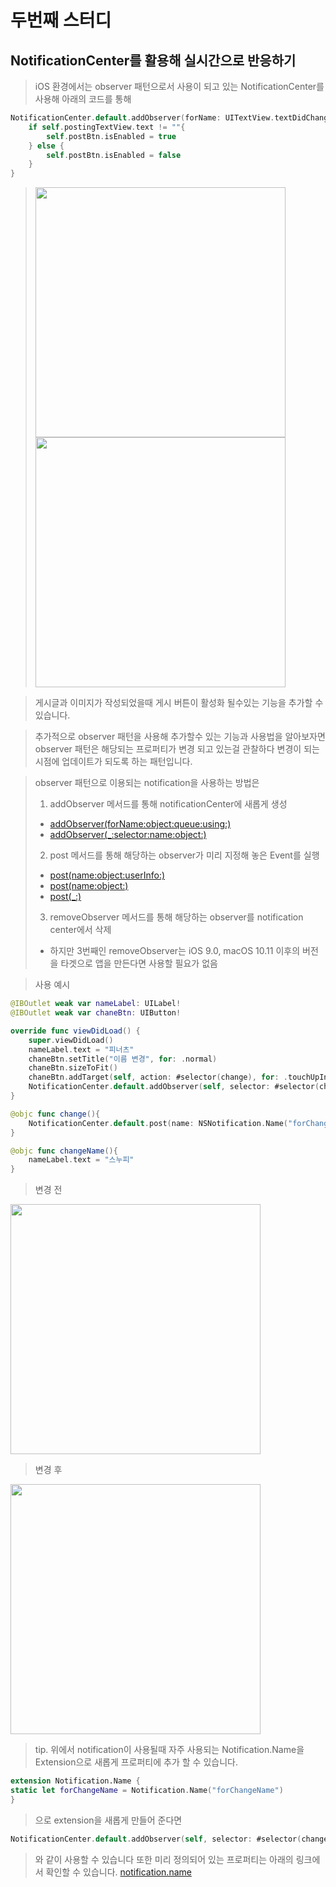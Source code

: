 # 두번째 스터디

## NotificationCenter를 활용해 실시간으로 반응하기

> iOS 환경에서는 observer 패턴으로서 사용이 되고 있는 NotificationCenter를 사용해 
> 아래의 코드를 통해
~~~swift
NotificationCenter.default.addObserver(forName: UITextView.textDidChangeNotification, object: postingTextView, queue: OperationQueue.main) { (notification) in
    if self.postingTextView.text != ""{
        self.postBtn.isEnabled = true
    } else {
        self.postBtn.isEnabled = false
    }
}
~~~
> <img src="img/01.png" width="400">
> <img src="img/02.png" width="400">


> 게시글과 이미지가 작성되었을때 게시 버튼이 활성화 될수있는 기능을 추가할 수 있습니다. 

> 추가적으로 observer 패턴을 사용해 추가할수 있는 기능과 사용법을 알아보자면
> observer 패턴은 해당되는 프로퍼티가 변경 되고 있는걸 관찰하다 변경이 되는 시점에 업데이트가 되도록 하는 패턴입니다.

> observer 패턴으로 이용되는 notification을 사용하는 방법은 
>
> 1. addObserver 메서드를 통해 notificationCenter에 새롭게 생성
>  - [addObserver(forName:object:queue:using:)](https://developer.apple.com/documentation/foundation/notificationcenter/1411723-addobserver)
>  - [addObserver(_:selector:name:object:)](https://developer.apple.com/documentation/foundation/notificationcenter/1415360-addobserver)
>
> 2. post 메서드를 통해 해당하는 observer가 미리 지정해 놓은 Event를 실행
>   - [post(name:object:userInfo:)](https://developer.apple.com/documentation/foundation/notificationcenter/1410608-post)
>   - [post(name:object:)](https://developer.apple.com/documentation/foundation/notificationcenter/1415812-post)
>   - [post(_:)](https://developer.apple.com/documentation/foundation/notificationcenter/1410472-post)
>
> 3. removeObserver 메서드를 통해 해당하는 observer를 notification center에서 삭제
>   - 하지만 3번째인 removeObserver는 iOS 9.0, macOS 10.11 이후의 버전을 타겟으로 앱을 만든다면 사용할 필요가 없음


> 사용 예시
~~~swift
@IBOutlet weak var nameLabel: UILabel!
@IBOutlet weak var chaneBtn: UIButton!

override func viewDidLoad() {
    super.viewDidLoad()
    nameLabel.text = "피너츠"
    chaneBtn.setTitle("이름 변경", for: .normal)
    chaneBtn.sizeToFit()
    chaneBtn.addTarget(self, action: #selector(change), for: .touchUpInside)
    NotificationCenter.default.addObserver(self, selector: #selector(changeName), name: Notification.Name("forChangeName"), object: nil)
}

@objc func change(){
    NotificationCenter.default.post(name: NSNotification.Name("forChangeName"), object: nil)
}

@objc func changeName(){
    nameLabel.text = "스누피"
}
~~~
> 변경 전
<img src="img/03.png" width="400">

> 변경 후
<img src="img/04.png" width="400">

> tip. 위에서 notification이 사용될때 자주 사용되는 
> Notification.Name을 Extension으로 새롭게 프로퍼티에 추가 할 수 있습니다.
~~~swift
extension Notification.Name {
static let forChangeName = Notification.Name("forChangeName")
}
~~~
>으로 extension을 새롭게 만들어 준다면
~~~swift
NotificationCenter.default.addObserver(self, selector: #selector(changeName), name: .forChangeName, object: nil)
~~~
>와 같이 사용할 수 있습니다
> 또한 미리 정의되어 있는 프로퍼티는 아래의 링크에서 확인할 수 있습니다.
> [notification.name](https://developer.apple.com/documentation/foundation/nsnotification/name)
